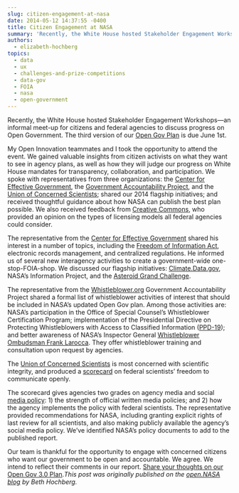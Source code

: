 ```yaml
---
slug: citizen-engagement-at-nasa
date: 2014-05-12 14:37:55 -0400
title: Citizen Engagement at NASA
summary: 'Recently, the White House hosted Stakeholder Engagement Workshops&mdash;an informal meet-up for citizens and federal agencies to discuss progress on Open Government. The third version of our Open Gov Plan is due June 1st. My Open Innovation teammates and I took the opportunity to attend the event. We gained valuable insights from citizen activists on what'
authors:
  - elizabeth-hochberg
topics:
  - data
  - ux
  - challenges-and-prize-competitions
  - data-gov
  - FOIA
  - nasa
  - open-government
---
```


Recently, the White House hosted Stakeholder Engagement Workshops—an informal meet-up for citizens and federal agencies to discuss progress on Open Government. The third version of our [Open Gov Plan](https://open.nasa.gov/blog/2014/04/23/share-your-thoughts-open-gov-3-0-plan/) is due June 1st.

My Open Innovation teammates and I took the opportunity to attend the event. We gained valuable insights from citizen activists on what they want to see in agency plans, as well as how they will judge our progress on White House mandates for transparency, collaboration, and participation. We spoke with representatives from three organizations: the [Center for Effective Government](http://www.foreffectivegov.org/), the [Government Accountability Project](http://www.whistleblower.org/), and the [Union of Concerned Scientists](http://www.ucsusa.org/); shared our 2014 flagship initiatives; and received thoughtful guidance about how NASA can publish the best plan possible. We also received feedback from [Creative Commons](http://us.creativecommons.org/), who provided an opinion on the types of licensing models all federal agencies could consider.

The representative from the [Center for Effective Government](http://www.foreffectivegov.org/) shared his interest in a number of topics, including the [Freedom of Information Act](http://www.hq.nasa.gov/office/pao/FOIA/), electronic records management, and centralized regulations. He informed us of several new interagency activities to create a government-wide one-stop-FOIA-shop. We discussed our flagship initiatives: [Climate.Data.gov](http://climate.data.gov/), NASA’s Information Project, and the [Asteroid Grand Challenge](https://open.nasa.gov/blog/2014/04/23/share-your-thoughts-open-gov-3-0-plan/).

The representative from the [Whistleblower.org](http://www.whistleblower.org/) Government Accountability Project shared a formal list of whistleblower activities of interest that should be included in NASA’s updated Open Gov plan. Among those activities are: NASA’s participation in the Office of Special Counsel’s Whistleblower Certification Program; implementation of the Presidential Directive on Protecting Whistleblowers with Access to Classified Information ([PPD-19](https://www.fas.org/irp/offdocs/ppd/ppd-19.pdf)); and better awareness of NASA’s Inspector General [Whistleblower Ombudsman Frank Larocca](http://oig.nasa.gov/whistleblower.html). They offer whistleblower training and consultation upon request by agencies.

The [Union of Concerned Scientists](http://www.ucsusa.org/) is most concerned with scientific integrity, and produced a [scorecard](http://www.ucsusa.org/assets/documents/scientific_integrity/Freedom-to-Speak-Methodology.pdf) on federal scientists’ freedom to communicate openly.

The scorecard gives agencies two grades on agency media and social [media policy](http://www.ucsusa.org/mediapolicies): 1) the strength of official written media policies; and 2) how the agency implements the policy with federal scientists. The representative provided recommendations for NASA, including granting explicit rights of last review for all scientists, and also making publicly available the agency’s social media policy. We’ve identified NASA’s policy documents to add to the published report.

Our team is thankful for the opportunity to engage with concerned citizens who want our government to be open and accountable. We agree. We intend to reflect their comments in our report. [Share your thoughts on our Open Gov 3.0 Plan](http://open.nasa.gov/blog/2014/04/23/share-your-thoughts-open-gov-3-0-plan/)._This post was originally published on the [open.NASA blog](http://open.nasa.gov/blog/2014/05/07/citizen-engagement-2/) by Beth Hochberg._